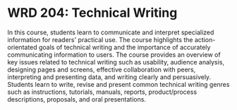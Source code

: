 # WRD 204: Technical Writing

In this course, students learn to communicate and interpret specialized information for readers' practical use. The course highlights the action-orientated goals of technical writing and the importance of accurately communicating information to users. The course provides an overview of key issues related to technical writing such as usability, audience analysis, designing pages and screens, effective collaboration with peers, interpreting and presenting data, and writing clearly and persuasively. Students learn to write, revise and present common technical writing genres such as instructions, tutorials, manuals, reports, product/process descriptions, proposals, and oral presentations.
